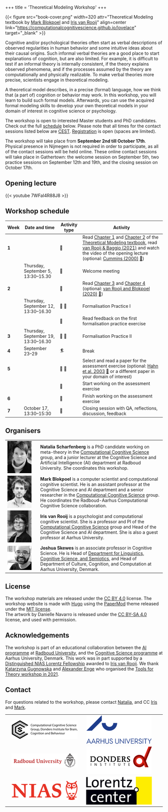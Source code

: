 +++
title = 'Theoretical Modeling Workshop'
+++


{{< figure src="book-cover.png" width=320 attr="Theoretical Modeling textbook by [Mark Blokpoel](https://www.markblokpoel.com) and [Iris van Rooij](https://irisvanrooijcogsci.com/)" align=center link="https://computationalcognitivescience.github.io/lovelace" target="_blank" >}}

Cognitive and/or psychological theories often start as verbal descriptions of observed regularities in human behavior and some intuitive ideas about their causal origins. Such informal verbal theories are a good place to start explanations of cognition, but are also limited. For example, it is difficult to test if an informal theory is internally consistent, if the theory explains observed phenomena, and if the processes assumed by the theory are computationally and physically realizable. To make verbal theories more precise, scientists engage in theoretical modeling.  

A theoretical model describes, in a precise (formal) language, how we think that (a part of) cognition or behavior may work. In this workshop, you will learn to build such formal models. Afterwards, you can use the acquired formal modeling skills to develop your own theoretical models in your domain of interest in cognitive science or psychology.

The workshop is open to interested Master students and PhD candidates. Check out the full [schedule](#workshop-schedule) below. Please note that all times for the contact sessions listed below are [CEST](https://en.wikipedia.org/wiki/Central_European_Summer_Time). [Registration](/tm-workshop/registration) is open (spaces are limited).


The workshop will take place from **September 2nd till October 17th**.
Physical presence in Nijmegen is not required in order to participate, as all of the contact sessions will be held online.
These online contact sessions will take place in Gathertown: the welcome session on September 5th, two practice sessions on September 12th and 19th, and the closing session on October 17th. 

## Opening lecture

{{< youtube 7WFaI4R88J8 >}}

## Workshop schedule

Week | Date and time | Activity type | Activity 
-----|---------------|---------------|----------
**1**  |  | :book: | Read [Chapter 1](https://computationalcognitivescience.github.io/lovelace/part_i/intro) and [Chapter 2](https://computationalcognitivescience.github.io/lovelace/part_i/foundations) of the [Theoretical Modeling textbook](https://computationalcognitivescience.github.io/lovelace), read [van Rooij & Baggio (2021)](https://journals.sagepub.com/doi/full/10.1177/1745691620970604) and watch the video of the opening lecture (optional: [Cummins (2000)](https://doi.org/10.7551/mitpress/2930.003.0009) [:page_facing_up:](https://www.researchgate.net/profile/Robert-Cummins-4/publication/282926459_%27How_does_it_Work%27_vs_%27What_are_the_Laws%27_Two_Conceptions_of_Psychological_Explanation/links/5fac2471299bf18c5b68d4fe/How-does-it-Work-vs-What-are-the-Laws-Two-Conceptions-of-Psychological-Explanation.pdf))
|| Thursday, September 5, 13:30–15.30 | :busts_in_silhouette: | Welcome meeting | 
**2** | | :book: | Read [Chapter 3](https://computationalcognitivescience.github.io/lovelace/part_ii/math) and [Chapter 4](https://computationalcognitivescience.github.io/lovelace/part_ii/subset) (optional: [van Rooij and Blokpoel (2020)](https://doi.org/10.1027/1864-9335/a000428) [:page_facing_up:](https://osf.io/r2zqy/download/))
|| Thursday, September 12, 13:30–16.30 | :busts_in_silhouette: :pencil: | Formalisation Practice I | 
||  | :pencil: | Read feedback on the first formalisation practice exercise | 
**3** | Thursday, September 19, 13:30–16.30 | :busts_in_silhouette: :pencil: | Formalisation Practice II | 
**4** | September 23–29 | :surfer: | Break | 
**5** | | :book: :pencil: | Select and read a paper for the assessment exercise (optional: [Hahn et al. 2003](https://doi.org/10.1016/S0010-0277(02)00184-1) [:page_facing_up:](https://pcl.sitehost.iu.edu/rgoldsto/courses/concepts/hahnsim.pdf) or a different paper in your domain of interest) |
|| | :pencil: | Start working on the assessment exercise |
**6** | | :pencil: | Finish working on the assessment exercise | 
**7** | October 17, 13:30–15:30 | :busts_in_silhouette: | Closing session with QA, reflections, discussion, feedback |



## Organisers

| | | |
----------|-----|------
[![](Natalia.webp)](https://www.ru.nl/personen/scharfenberg-n) | | **Natalia Scharfenberg** is a PhD candidate working on meta-theory in the [Computational Cognitive Science](https://www.ru.nl/en/departments/donders-centre-for-cognition/computational-cognitive-science) group, and a junior lecturer at the Cognitive Science and Artificial Intelligence (AI) department at Radboud University. She coordinates this workshop.| 
[![](Mark.webp)](https://markblokpoel.com) | | **Mark Blokpoel** is a computer scientist and computational cognitive scientist. He is an assistant professor at the Cognitive Science and AI department and a senior researcher in the [Computational Cognitive Science](https://www.ru.nl/en/departments/donders-centre-for-cognition/computational-cognitive-science) group. He coordinates the Radboud-Aarhus Computational Cognitive Science collaboration. | 
[![](Iris.webp)](https://irisvanrooijcogsci.com) | | **Iris van Rooij** is a psychologist and computational cognitive scientist. She is a professor and PI of the [Computational Cognitive Science](https://www.ru.nl/en/departments/donders-centre-for-cognition/computational-cognitive-science) group and Head of the Cognitive Science and AI department. She is also a guest professor at Aarhus University. 
[![](Josh.jpg)](https://pure.au.dk/portal/en/persons/filjcs%40cc.au.dk) | | **Joshua Skewes** is an associate professor in Cognitive Science. He is Head of [Department for Linguistics, Cognitive Science, and Semiotics](https://cc.au.dk/en/about-the-school/departments/linguistics-cognitive-science-and-semiotics), and Head of Department of Culture, Cognition, and Computation at Aarhus University, Denmark. |

## License

The workshop materials are released under the [CC BY 4.0](https://creativecommons.org/licenses/by/4.0/) license. The workshop website is made with [Hugo](https://gohugo.io) using the [PaperMod](https://github.com/adityatelange/hugo-PaperMod) theme released under the [MIT license](https://github.com/adityatelange/hugo-PaperMod/blob/master/LICENSE).  
The artwork by Danielle Navarro is released under the [CC BY-SA 4.0](https://creativecommons.org/licenses/by-sa/4.0/) license, and used with permission.

## Acknowledgements

 The workshop is part of an educational collaboration between the [AI programme](https://www.ru.nl/en/education/bachelors/artificial-intelligence) at [Radboud University](https://www.ru.nl), and the [Cognitive Science programme](https://cc.au.dk/en/about-the-school/subjects/cognitive-science) at Aarhus University, Denmark.
This work was in part supported by a [Distinguished NIAS Lorentz Fellowship](https://nias.knaw.nl/fellowships/distinguished-lorentz-fellowship/) awarded to [Iris van Rooij](https://nias.knaw.nl/fellow/rooij-iris-van).
We thank [Katarzyna Gugnowska](https://www.cbs.mpg.de/person/gugnowska/1843226) and [Alexander Enge](https://www.cbs.mpg.de/person/enge/1843226) who organised the [Tools for Theory workshop in 2021](https://www.cbs.mpg.de/en/tools-for-theory).

## Contact

For questions related to the workshop, please contact [Natalia](mailto:natalia.scharfenberg@donders.ru.nl), and CC [Iris](mailto:iris.vanrooij@donders.ru.nl) and [Mark](mailto:mark.blokpoel@donders.ru.nl).



|   |      |   |       |      |   |
|---|:----:|---| :-----:|-----|---|
|| [![](ccs.webp)](https://www.ru.nl/en/departments/donders-centre-for-cognition/computational-cognitive-science) | | [![](Aarhus.png)](https://international.au.dk) ||
|| [![](ru_logo.svg)](https://www.ru.nl) | |  [![](donders_logo.svg)](https://www.ru.nl/en/donders-institute) ||
||[![](logo-NIAS_rood.png)](https://nias.knaw.nl) | | [![](lorentz.jpg)](https://www.lorentzcenter.nl) ||